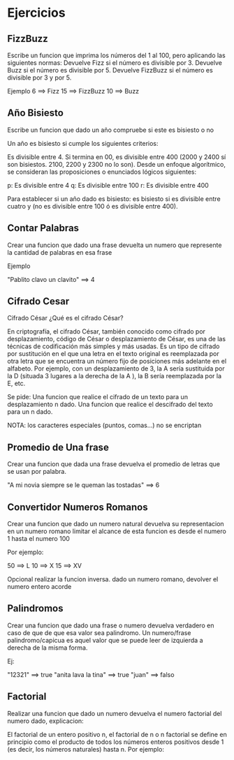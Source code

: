 # Ejercicios

## FizzBuzz

Escribe un funcion que imprima los números del 1 al 100, pero aplicando las siguientes normas:
Devuelve Fizz si el número es divisible por 3.
Devuelve Buzz si el número es divisible por 5.
Devuelve FizzBuzz si el número es divisible por 3 y por 5.

Ejemplo
6 ==> Fizz
15 ==> FizzBuzz
10 ==> Buzz

## Año Bisiesto

Escribe un funcion que dado un año compruebe si este es bisiesto o no

Un año es bisiesto si cumple los siguientes criterios:

Es divisible entre 4.
Si termina en 00, es divisible entre 400 (2000 y 2400 sí son bisiestos. 2100, 2200 y 2300 no lo son).
Desde un enfoque algorítmico, se consideran las proposiciones o enunciados lógicos siguientes:

p: Es divisible entre 4
q: Es divisible entre 100
r: Es divisible entre 400

Para establecer si un año dado es bisiesto: es bisiesto si es divisible entre cuatro y (no es divisible entre 100 ó es divisible entre 400).

## Contar Palabras 

Crear una funcion que dado una frase devuelta un numero que represente la cantidad 
de palabras en esa frase 

Ejemplo 

"Pablito clavo un clavito"  ==> 4 

## Cifrado Cesar 

Cifrado César
¿Qué es el cifrado César?

En criptografía, el cifrado César, también conocido como cifrado por desplazamiento, código de César o desplazamiento de César, es una de las técnicas de codificación más simples y más usadas. Es un tipo de cifrado por sustitución en el que una letra en el texto original es reemplazada por otra letra que se encuentra un número fijo de posiciones más adelante en el alfabeto. Por ejemplo, con un desplazamiento de 3, la A sería sustituida por la D (situada 3 lugares a la derecha de la A ), la B sería reemplazada por la E, etc.

Se pide:
Una funcion que realice el cifrado de un texto para un desplazamiento n dado.
Una funcion que realice el descifrado del texto para un n dado.

NOTA: los caracteres especiales (puntos, comas...) no se encriptan

## Promedio de Una frase

Crear una funcion que dada una frase devuelva el promedio de letras que se usan por palabra.

"A mi novia siempre se le queman las tostadas" ==> 6

## Convertidor Numeros Romanos

Crear una funcion que dado un numero natural devuelva su representacion en un numero romano
limitar el alcance de esta funcion es desde el numero 1 hasta el numero 100

Por ejemplo:

50 ==> L
10 ==> X
15 ==> XV

Opcional realizar la funcion inversa. dado un numero romano, devolver el numero
entero acorde

## Palindromos

Crear una funcion que dado una frase o numero devuelva verdadero en caso de que
de que esa valor sea palindromo. Un numero/frase palindromo/capicua es aquel valor 
que se puede leer de izquierda a derecha de la misma forma.

Ej:

"12321" ==> true
"anita lava la tina" ==> true
"juan" ==> falso

## Factorial

Realizar una funcion que dado un numero devuelva el numero factorial del numero dado, explicacion:

El factorial de un entero positivo n, el factorial de n o n factorial se define en principio como el producto de todos los números enteros positivos desde 1 (es decir, los números naturales) hasta n. Por ejemplo:


